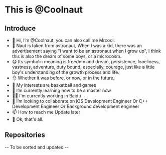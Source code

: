 # This is @Coolnaut
## Introduce
- 👋 Hi, I’m @Coolnaut, you can also call me Mrcool.
- 🐶 Naut is taken from astronaut, When I was a kid, there was an advertisement saying "I want to be an astronaut when I grow up", I think this is also the dream of some boys, or a microcosm.
- 😋 Its symbolic meaning is freedom and dream, persistence, loneliness, vastness, adventure, duty bound, especially, courage, just like a little boy's understanding of the growth process and life.
- 👌 Whether it was before, or now, or in the future,
- 👀 My interests are basketball and games
- 💪 I’m currently learning how to be a master now
- 👨‍💻 I'm currently working in Baidu
- 🤝 I’m looking to collaborate on iOS Development Engineer Or C++ Development Engineer Or Background development engineer
- 📫 How to reach me Update later
- 🤠 Ok, that's all.

## Repositories
-- To be sorted and updated --
<!---
Coolnaut/Coolnaut is a ✨ special ✨ repository because its `README.md` (this file) appears on your GitHub profile.
You can click the Preview link to take a look at your changes.
--->
